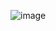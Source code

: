 ![image](https://github.com/SergioMartinov31/WEB/assets/133604977/5c0ffe39-90d3-4a1d-96b2-92e4fbe83a54)
